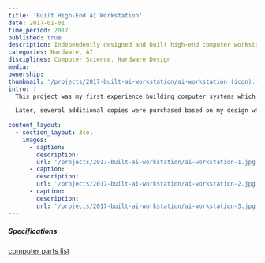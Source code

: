 ```yaml
---
title: 'Built High-End AI Workstation'
date: 2017-01-01
time_period: 2017
published: true
description: Independently designed and built high-end computer workstation for AI research applications (10k budget)
categories: Hardware, AI
disciplines: Computer Science, Hardware Design
media:
ownership:
thumbnail: '/projects/2017-built-ai-workstation/ai-workstation (icon).jpg'
intro: |
  This project was my first experience building computer systems which gave me perspective as the the hardware requirements in AI research systems. I used this computer for the next 3 years for my research and it was a great learning experience.

  Later, several additional copies were purchased based on my design which continue to this day to be used to fulfill compute needs of research labs in the department. (pictured below)
  
content_layout:
  - section_layout: 3col
    images:
      - caption:
        description:
        url: '/projects/2017-built-ai-workstation/ai-workstation-1.jpg'
      - caption:
        description:
        url: '/projects/2017-built-ai-workstation/ai-workstation-2.jpg'
      - caption:
        description:
        url: '/projects/2017-built-ai-workstation/ai-workstation-3.jpg'
---
```


##### Specifications
[computer parts list](https://pcpartpicker.com/list/Cp2xNN)
